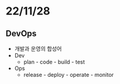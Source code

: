 # 22/11/28

## DevOps

- 개발과 운영의 합성어
- Dev
	- plan - code - build - test
- Ops
	- release - deploy - operate - monitor